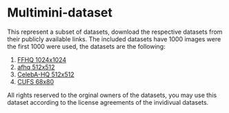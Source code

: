 # Multimini-dataset

This represent a subset of datasets, download the respective datasets from their publicly available links. 
The included datasets have 1000 images were the first 1000 were used, the datasets are the following:
1) [FFHQ 1024x1024](https://github.com/NVlabs/ffhq-dataset#overview)
2) [afhq 512x512](https://github.com/clovaai/stargan-v2#datasets-and-pre-trained-networks)
3) [CelebA-HQ 512x512](https://github.com/switchablenorms/CelebAMask-HQ#celebamask-hq-dataset-downloads)
4) [CUFS 68x80](https://www.kaggle.com/arbazkhan971/cuhk-face-sketch-database-cufs)

All rights reserved to the orginal owners of the datasets, you may use this dataset according to the license agreements of the invidivual datasets. 

